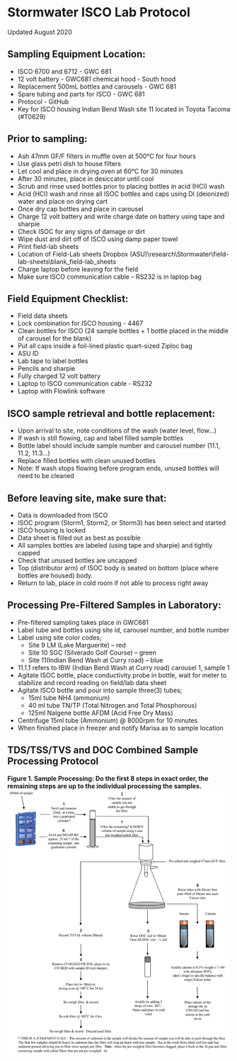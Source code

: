 # **Stormwater ISCO Lab Protocol**

Updated August 2020



## **Sampling Equipment Location:**

* ISCO 6700 and 6712 - GWC 681
* 12 volt battery - GWC681 chemical hood - South hood
* Replacement 500mL bottles and carousels - GWC 681
* Spare tubing and parts for ISCO - GWC 681
* Protocol - GitHub
* Key for ISCO housing Indian Bend Wash site 11 located in Toyota Tacoma (#T0629)


## **Prior to sampling:**

* Ash 47mm GF/F filters in muffle oven at 500°C for four hours
* Use glass petri dish to house filters
* Let cool and place in drying oven at 60°C for 30 minutes
* After 30 minutes, place in desiccator until cool
* Scrub and rinse used bottles prior to placing bottles in acid (HCl) wash
* Acid (HCl) wash and rinse all ISOC bottles and caps using DI (deionized) water and place on drying cart
* Once dry cap bottles and place in carousel 
* Charge 12 volt battery and write charge date on battery using tape and sharpie
* Check ISOC for any signs of damage or dirt
* Wipe dust and dirt off of ISCO using damp paper towel
* Print field-lab sheets 
* Location of Field-Lab sheets Dropbox (ASU)\research\Stormwater\field-lab-sheets\blank_field-lab_sheets 
* Charge laptop before leaving for the field
* Make sure ISCO communication cable – RS232 is in laptop bag


## **Field Equipment Checklist:**

* Field data sheets
* Lock combination for ISCO housing - 4467
* Clean bottles for ISCO (24 sample bottles + 1 bottle placed in the middle of carousel for the blank)
* Put all caps inside a foil-lined plastic quart-sized Ziploc bag
* ASU ID
* Lab tape to label bottles
* Pencils and sharpie
* Fully charged 12 volt battery
* Laptop to ISCO communication cable - RS232
* Laptop with Flowlink software


## **ISCO sample retrieval and bottle replacement:**

* Upon arrival to site, note conditions of the wash (water level, flow…)
* If wash is still flowing, cap and label filled sample bottles
* Bottle label should include sample number and carousel number (11.1, 11.2, 11.3…)
* Replace filled bottles with clean unused bottles
* Note:  If wash stops flowing before program ends, unused bottles will need to be cleaned


## **Before leaving site, make sure that:**

* Data is downloaded from ISCO
* ISOC program (Storm1, Storm2, or Storm3) has been select and started
* ISCO housing is locked
* Data sheet is filled out as best as possible
* All samples bottles are labeled (using tape and sharpie) and tightly capped
* Check that unused bottles are uncapped
* Top (distributor arm) of ISOC body is seated on bottom (place where bottles are housed) body.  
* Return to lab, place in cold room if not able to process right away


## **Processing Pre-Filtered Samples in Laboratory:**

* Pre-filtered sampling takes place in GWC681
* Label tube and bottles using site id, carousel number, and bottle number
* Label using site color codes;
    * Site 9 LM (Lake Marguerite) – red
    * Site 10 SGC (Silverado Golf Course) – green  
    * Site 11(Indian Bend Wash at Curry road) – blue 
* 11.1.1 refers to IBW (Indian Bend Wash at Curry road) carousel 1, sample 1
* Agitate ISOC bottle, place conductivity probe in bottle, wait for meter to stabilize and record reading on field/lab data sheet
* Agitate ISCO bottle and pour into sample three(3) tubes; 
    * 15ml tube NH4 (ammonium)
    * 40 ml tube TN/TP (Total Nitrogen and Total Phosphorous)
    * 125ml Nalgene bottle AFDM (Acid Free Dry Mass) 
* Centrifuge 15ml tube (Ammonium) @ 8000rpm for 10 minutes
* When finished place in freezer and notify Marisa as to sample location

## **TDS/TSS/TVS and DOC Combined Sample Processing Protocol**

**Figure 1.  Sample Processing: Do the first 8 steps in exact order, the remaining steps are up to the individual processing the samples.**
![alt text](Images/Stormwater_ISCO_Lab_Fig1.PNG "Figure 1")